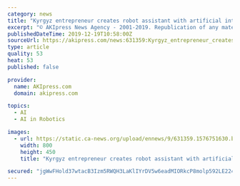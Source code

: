 ```yaml
---
category: news
title: "Kyrgyz entrepreneur creates robot assistant with artificial intelligence"
excerpt: "© AKIpress News Agency - 2001-2019. Republication of any material is prohibited without a written agreement with AKIpress News Agency. Any citation must be accompanied by a hyperlink to akipress.com."
publishedDateTime: 2019-12-19T10:58:00Z
sourceUrl: https://akipress.com/news:631359:Kyrgyz_entrepreneur_creates_robot_assistant_with_artificial_intelligence/
type: article
quality: 53
heat: 53
published: false

provider:
  name: AKIpress.com
  domain: akipress.com

topics:
  - AI
  - AI in Robotics

images:
  - url: https://static.ca-news.org/upload/ennews/9/631359.1576751630.b.jpg
    width: 800
    height: 450
    title: "Kyrgyz entrepreneur creates robot assistant with artificial intelligence"

secured: "jgWwFHold37wtacB3Izm5RWQH3LaKlIYrDV5w6eadMIORkcP8molp592LE224U3fzgRUrghN+3r5wLUgl5OhCMr4JDkdsJ82OzF83ef3L01b3Dk4cGmFZU9fojyimHajGnBfeCGw1AzOSBjYd8kSNGEjY72wX3+zyYEkP4Isd6t6qny9dBSXzNcO9JUNrUPKy1TWvz4rqSqBKL8p3lYDqzNoWeCxb3ejnxGdGjaVnmNOeOSvgf5mbRTSZJzcaITkfqTuTc0TCkUdRMaAz6tiKw==;gj+9v6r0zLgbPBQTqIwYjg=="
---
```


